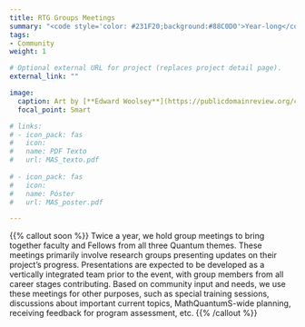 ```yaml
---
title: RTG Groups Meetings
summary: "<code style='color: #231F20;background:#88C0D0'>Year-long</code> <br> Informal meeting for all RTG community to share their progress and provide input."
tags:
- Community
weight: 1

# Optional external URL for project (replaces project detail page).
external_link: ""

image:
  caption: Art by [**Edward Woolsey**](https://publicdomainreview.org/collection/fancy-turning)
  focal_point: Smart

# links:
# - icon_pack: fas
#   icon:
#   name: PDF Texto
#   url: MAS_texto.pdf
  
# - icon_pack: fas
#   icon:
#   name: Póster
#   url: MAS_poster.pdf

---
```


{{% callout soon %}}
Twice a year, we hold group meetings to bring together faculty and Fellows from all three Quantum themes. These meetings primarily
involve research groups presenting updates on their project’s progress. Presentations are expected to be developed as a vertically integrated team prior to the event, with group members from all career stages contributing. Based on community input and needs, we use these meetings
for other purposes, such as special training sessions, discussions about important current topics, MathQuantumS-wide planning, receiving feedback for program assessment, etc.
{{% /callout %}}
